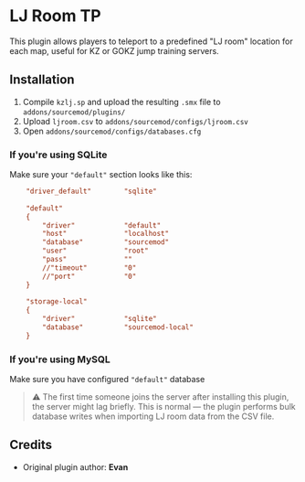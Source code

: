 # LJ Room TP

This plugin allows players to teleport to a predefined "LJ room" location for each map, useful for KZ or GOKZ jump training servers.

## Installation

1. Compile `kzlj.sp` and upload the resulting `.smx` file to `addons/sourcemod/plugins/`
2. Upload  `ljroom.csv` to `addons/sourcemod/configs/ljroom.csv`
3. Open `addons/sourcemod/configs/databases.cfg`

### If you're using SQLite

Make sure your `"default"` section looks like this:

```cfg
	"driver_default"		"sqlite"
	
	"default"
	{
		"driver"			"default"
		"host"				"localhost"
		"database"			"sourcemod"
		"user"				"root"
		"pass"				""
		//"timeout"			"0"
		//"port"			"0"
	}
	
	"storage-local"
	{
		"driver"			"sqlite"
		"database"			"sourcemod-local"
	}
```

### If you're using MySQL

Make sure you have configured `"default"` database


> ⚠️ The first time someone joins the server after installing this plugin, the server might lag briefly.
 This is normal — the plugin performs bulk database writes when importing LJ room data from the CSV file.

## Credits

- Original plugin author: **Evan**
